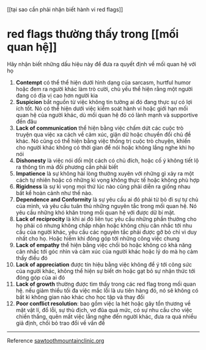 [[tại sao cần phải nhận biết hành vi red flags]]
# red flags thường thấy trong [[mối quan hệ]]

Hãy nhận biết những dấu hiệu này để đưa ra quyết định về mối quan hệ với họ

1. **Contempt** có thể thể hiện dưới hình dạng của sarcasm, hurtful humor hoặc đem ra người khác làm trò cười, chủ yếu thể hiện rằng một người đang có địa vị cao hơn người kia
2. **Suspicion** bắt nguồn từ việc không tin tưởng ai đó đang thực sự có lợi ích tốt. Nó có thể hiện dưới việc kiểm soát hành vi hoặc giới hạn mối quan hệ của người khác, dù mối quan hệ đó có lành mạnh và supportive đến đâu
3. **Lack of communication** thể hiện bằng việc chấm dứt các cuộc trò truyện qua việc xa cách về cảm xúc, giận dữ hoặc chuyển đổi chủ đề khác. Nó cũng có thể hiện bằng việc thống trị cuộc trò chuyện, khiến cho người khác không có thời gian để nói hoặc không lắng nghe khi họ nói
4. **Dishonesty** là việc nói dối một cách có chủ đích, hoặc cố ý không tiết lộ ra thông tin mà đối phương cần phải biết 
5. **Impatience** là sự không hài lòng thường xuyên với những gì xảy ra một cách tự nhiên hoặc có những kì vọng không thực tế hoặc không phù hợp
6. **Rigidness** là sự kì vọng mọi thứ lúc nào cũng phải diễn ra giống nhau bất kể hoàn cảnh như thế nào. 
7. **Dependence and Conformity** là sự yêu cầu ai đó phải từ bỏ đi sự tự chủ của mình, và yêu cầu tuân thủ những nguyên tắc trong mối quan hệ. Nó yêu cầu những khó khăn trong mối quan hệ với được dữ bí mật.
8. **Lack of reciprocity** là khi ai đó liên tục yêu cầu những phần thưởng cho họ phải có nhưng không chấp nhận hoặc không chịu cân nhắc tới nhu cầu của người khác, yêu cầu các nguyên tắc phải được gỡ bỏ chỉ vì duy nhất cho họ. Hoặc hiếm khi đóng góp tới những công việc chung
9. **Lack of empathy** thể hiện bằng việc chối bỏ hoặc không có khả năng cân nhắc tới góc nhìn và cảm xúc của người khác hoặc lý do mà họ cảm thấy điều đó
10. **Lack of appreciation** được tín hiệu bằng việc không để ý tới công sức của người khác, không thể hiện sự biết ơn hoặc gạt bỏ sự nhận thức tới đóng góp của ai đó
11. **Lack of growth** thường được tìm thấy trong các red flag trong mối quan hệ. nếu giảm thiểu tối đa việc mắc lỗi là ưu tiên hàng đó, nó sẽ không có bất kì không gian nào khác cho học tập và thay đổi
12. **Poor conflict resolution**: bao gồm việc la hét hoặc gây tổn thương về mặt vật lí, đổ lỗi, sự thù địch, vơ đũa quá mức, có sự nhu cầu cho việc chiến thắng, quên mất việc lắng nghe đến người khác, đưa ra quá nhiều giả định, chối bỏ trao đổi về vấn đề 
---
Reference
[sawtoothmountainclinic.org](https://sawtoothmountainclinic.org/wp-content/uploads/2021/02/TOM-Feb-2021-Relationship-Green-Lights-c.pdf "sawtoothmountainclinic.org")